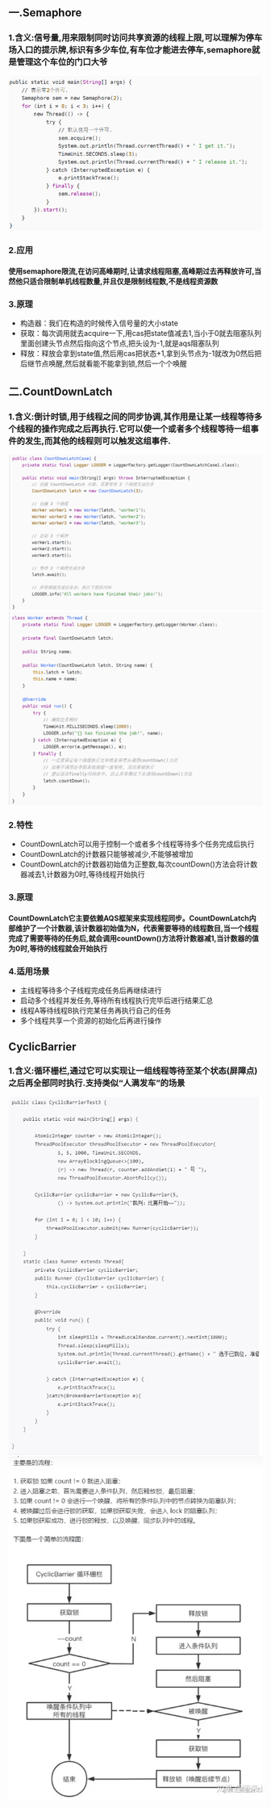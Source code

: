 ## 一.Semaphore 
### 1.含义:信号量,用来限制同时访问共享资源的线程上限,可以理解为停车场入口的提示牌,标识有多少车位,有车位才能进去停车,semaphore就是管理这个车位的门口大爷
![附图1](https://github.com/yaokai26/Images/blob/master/16.png)

### 2.应用
#### 使用semaphore限流,在访问高峰期时,让请求线程阻塞,高峰期过去再释放许可,当然他只适合限制单机线程数量,并且仅是限制线程数,不是线程资源数

### 3.原理
* 构造器：我们在构造的时候传入信号量的大小state
* 获取：每次调用就去acquire一下,用cas把state值减去1,当小于0就去阻塞队列里面创建头节点然后指向这个节点,把头设为-1,就是aqs阻塞队列
* 释放：释放会拿到state值,然后用cas把状态+1,拿到头节点为-1就改为0然后把后继节点唤醒,然后就看能不能拿到锁,然后一个个唤醒

## 二.CountDownLatch
### 1.含义:倒计时锁,用于线程之间的同步协调,其作用是让某一线程等待多个线程的操作完成之后再执行.它可以使一个或者多个线程等待一组事件的发生,而其他的线程则可以触发这组事件.
![附图2](https://github.com/yaokai26/Images/blob/master/18.png)
![附图3](https://github.com/yaokai26/Images/blob/master/17.png)
### 2.特性
  * CountDownLatch可以用于控制一个或者多个线程等待多个任务完成后执行
  * CountDownLatch的计数器只能够被减少,不能够被增加
  * CountDownLatch的计数器初始值为正整数,每次countDown()方法会将计数器减去1,计数器为0时,等待线程开始执行

### 3.原理
#### CountDownLatch它主要依赖AQS框架来实现线程同步。CountDownLatch内部维护了一个计数器,该计数器初始值为N，代表需要等待的线程数目,当一个线程完成了需要等待的任务后,就会调用countDown()方法将计数器减1,当计数器的值为0时,等待的线程就会开始执行

### 4.适用场景
* 主线程等待多个子线程完成任务后再继续进行
* 启动多个线程并发任务,等待所有线程执行完毕后进行结果汇总
* 线程A等待线程B执行完某任务再执行自己的任务
* 多个线程共享一个资源的初始化后再进行操作

## CyclicBarrier
### 1.含义:循环栅栏,通过它可以实现让一组线程等待至某个状态(屏障点)之后再全部同时执行.支持类似“人满发车”的场景
![附图4](https://github.com/yaokai26/Images/blob/master/19.png)
![附图5](https://github.com/yaokai26/Images/blob/master/20.png)
